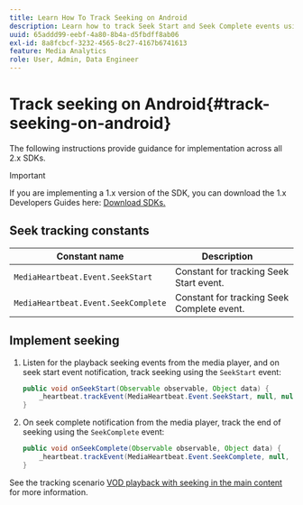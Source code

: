 ```yaml
---
title: Learn How To Track Seeking on Android
description: Learn how to track Seek Start and Seek Complete events using the Media SDK on Android.
uuid: 65addd99-eebf-4a80-8b4a-d5fbdff8ab06
exl-id: 8a8fcbcf-3232-4565-8c27-4167b6741613
feature: Media Analytics
role: User, Admin, Data Engineer
---
```

# Track seeking on Android{#track-seeking-on-android}

The following instructions provide guidance for implementation across all 2.x SDKs.

>[!IMPORTANT]
>
>If you are implementing a 1.x version of the SDK, you can download the 1.x Developers Guides here: [Download SDKs.](/help/getting-started/download-sdks.md)

## Seek tracking constants

|  Constant name  | Description&nbsp;&nbsp;&nbsp;&nbsp;  |
|---|---|
|  `MediaHeartbeat.Event.SeekStart`  | Constant for tracking Seek Start event.  |
|  `MediaHeartbeat.Event.SeekComplete`  | Constant for tracking Seek Complete event.  |

## Implement seeking

1. Listen for the playback seeking events from the media player, and on seek start event notification, track seeking using the `SeekStart` event:

    ```java
    public void onSeekStart(Observable observable, Object data) {  
        _heartbeat.trackEvent(MediaHeartbeat.Event.SeekStart, null, null);
    }
    ```

1. On seek complete notification from the media player, track the end of seeking using the `SeekComplete` event:

    ```java
    public void onSeekComplete(Observable observable, Object data) {  
        _heartbeat.trackEvent(MediaHeartbeat.Event.SeekComplete, null, null);
    }
    ```

See the tracking scenario [VOD playback with seeking in the main content](/help/use-cases/tracking-scenarios/vod-seeking.md) for more information.
